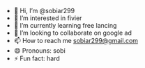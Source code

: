 - 👋 Hi, I’m @sobiar299
- 👀 I’m interested in fivier
- 🌱 I’m currently learning free lancing
- 💞️ I’m looking to collaborate on google ad
- 📫 How to reach me sobiar299@gmail.com
- 😄 Pronouns: sobi
- ⚡ Fun fact: hard

<!---
sobiar299/sobiar299 is a ✨ special ✨ repository because its `README.md` (this file) appears on your GitHub profile.
You can click the Preview link to take a look at your changes.
--->
